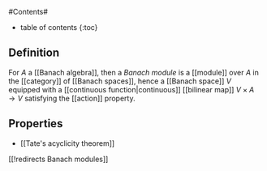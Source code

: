 
#Contents#
* table of contents
{:toc}

## Definition

For $A$ a [[Banach algebra]], then a _Banach module_ is a [[module]] over $A$ in the [[category]] of [[Banach spaces]], hence a [[Banach space]] $V$ equipped with a [[continuous function|continuous]] [[bilinear map]] $V\times A\to V$ satisfying the [[action]] property.

## Properties

* [[Tate's acyclicity theorem]]

[[!redirects Banach modules]]
